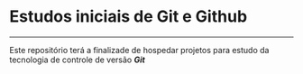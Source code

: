 # Estudos iniciais de Git e Github

***
Este repositório terá a finalizade de hospedar projetos para estudo da tecnologia de controle de versão ***Git***


